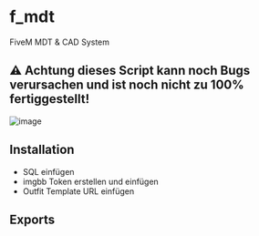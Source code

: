 # f_mdt
FiveM MDT &amp; CAD System

## ⚠️ Achtung dieses Script kann noch Bugs verursachen und ist noch nicht zu 100% fertiggestellt!

![image]([https://user-images.githubusercontent.com/82306584/221533270-32ac81e9-159e-4eb9-a828-bec35a7233d7.png](https://media.discordapp.net/attachments/1101547475346665573/1294778897560240158/image.png?ex=670c4051&is=670aeed1&hm=e572684f786a9017bdf204e050f59002eccd8671fd11678eb094aa2b164b6ec8&=&format=webp&quality=lossless&width=1248&height=702))


## Installation
 - SQL einfügen
 - imgbb Token erstellen und einfügen
 - Outfit Template URL einfügen

## Exports
